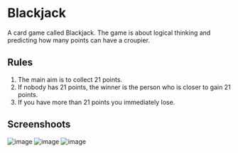 # Blackjack

A card game called Blackjack. The game is about logical thinking and predicting how many points can have a croupier.

## Rules
1. The main aim is to collect 21 points.
2. If nobody has 21 points, the winner is the person who is closer to gain 21 points.
3. If you have more than 21 points you immediately lose.


## Screenshoots
![image](https://user-images.githubusercontent.com/80163377/116823888-63e7c380-ab87-11eb-8de7-afac53c1a5b2.png)
![image](https://user-images.githubusercontent.com/80163377/116823863-3a2e9c80-ab87-11eb-81db-cc9eb44a1df0.png)
![image](https://user-images.githubusercontent.com/80163377/116823834-1703ed00-ab87-11eb-82d1-d90f1f23092a.png)
